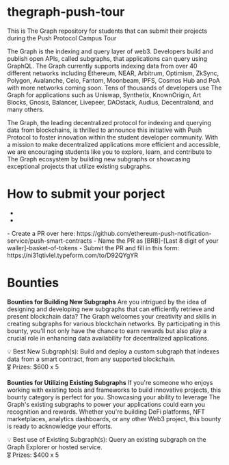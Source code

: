 # thegraph-push-tour
This is The Graph repository for students that can submit their projects during the Push Protocol Campus Tour

The Graph is the indexing and query layer of web3. Developers build and publish open APIs, called subgraphs, that applications can query using GraphQL. The Graph currently supports indexing data from over 40 different networks including Ethereum, NEAR, Arbitrum, Optimism, ZkSync, Polygon, Avalanche, Celo, Fantom, Moonbeam, IPFS, Cosmos Hub and PoA with more networks coming soon. Tens of thousands of developers use The Graph for applications such as Uniswap, Synthetix, KnownOrigin, Art Blocks, Gnosis, Balancer, Livepeer, DAOstack, Audius, Decentraland, and many others.

The Graph, the leading decentralized protocol for indexing and querying data from blockchains, is thrilled to announce this initiative with Push Protocol to foster innovation within the student developer community. With a mission to make decentralized applications more efficient and accessible, we are encouraging students like you to explore, learn, and contribute to The Graph ecosystem by building new subgraphs or showcasing exceptional projects that utilize existing subgraphs.

<h1>How to submit your porject</h1>
<ul>
<li></li>
<li></li>
</ul>
- Create a PR over here: https://github.com/ethereum-push-notification-service/push-smart-contracts
- Name the PR as [BRB]-[Last 8 digit of your waller]-basket-of-tokens
- Submit the PR and fill in this form: https://ni31qtivlel.typeform.com/to/D92QYgYR

<h1>Bounties</h1>

**Bounties for Building New Subgraphs**
Are you intrigued by the idea of designing and developing new subgraphs that can efficiently retrieve and present blockchain data? The Graph welcomes your creativity and skills in creating subgraphs for various blockchain networks. By participating in this bounty, you'll not only have the chance to earn rewards but also play a crucial role in enhancing data availability for decentralized applications.

💡 Best New Subgraph(s): Build and deploy a custom subgraph that indexes data from a smart contract, from any supported blockchain.
<br>
🎖️ Prizes: $600 x 5


**Bounties for Utilizing Existing Subgraphs**
If you're someone who enjoys working with existing tools and frameworks to build innovative projects, this bounty category is perfect for you. Showcasing your ability to leverage The Graph's existing subgraphs to power your applications could earn you recognition and rewards. Whether you're building DeFi platforms, NFT marketplaces, analytics dashboards, or any other Web3 project, this bounty is ready to acknowledge your efforts.

💡 Best use of Existing Subgraph(s): Query an existing subgraph on the Graph Explorer or hosted service.
<br>
🎖️  Prizes: $400 x 5

